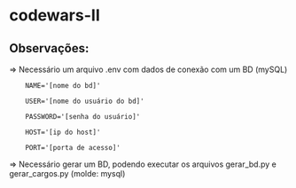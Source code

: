 # codewars-II

## Observações:
=> Necessário um arquivo .env com dados de conexão com um BD (mySQL)

        NAME='[nome do bd]'
        
        USER='[nome do usuário do bd]'
        
        PASSWORD='[senha do usuário]'
        
        HOST='[ip do host]'
        
        PORT='[porta de acesso]'

=> Necessário gerar um BD, podendo executar os arquivos gerar_bd.py e gerar_cargos.py (molde: mysql)

